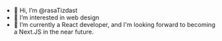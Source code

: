 - 👋 Hi, I’m @rasaTizdast
- 👀 I’m interested in web design
- 🌱 I’m currently a React developer, and I'm looking forward to becoming a Next.JS in the near future.

<!---
rasaTizdast/rasaTizdast is a ✨ special ✨ repository because its `README.md` (this file) appears on your GitHub profile.
You can click the Preview link to take a look at your changes.
--->
